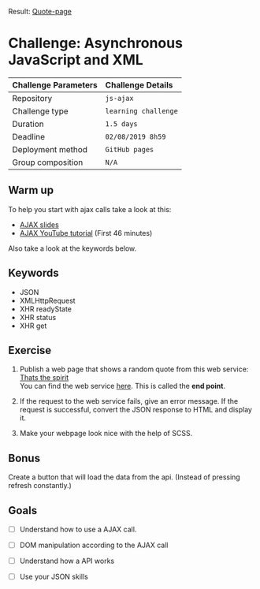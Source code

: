 Result: [Quote-page](https://carolineschevers.github.io/JAVASCRIPT/js-ajax-quotes/)

# Challenge: Asynchronous JavaScript and XML
|Challenge Parameters  |Challenge Details              |
|:---------------------|:------------------------------|
|Repository            |`js-ajax`                      |
|Challenge type        |`learning challenge`           |
|Duration              |`1.5 days`                     |
|Deadline              |`02/08/2019 8h59`              |
|Deployment method     |`GitHub pages`                 |
|Group composition     |`N/A`                          |

## Warm up
To help you start with ajax calls take a look at this:

* [AJAX slides](https://docs.google.com/presentation/d/1pihm4R2PtDL0JNss5_GoI0zYQe91lH4yRxHnUrnFNOY/edit#slide=id.g35f391192_04)
* [AJAX YouTube tutorial](https://youtu.be/82hnvUYY6QA) (First 46 minutes)

Also take a look at the keywords below.
## Keywords
* JSON
* XMLHttpRequest
* XHR readyState
* XHR status
* XHR get


## Exercise

1. Publish a web page that shows a random quote from this web service: [Thats the spirit](https://thatsthespir.it/)  
You can find the web service [here](https://thatsthespir.it/api). This is called the **end point**.

1. If the request to the web service fails, give an error message. If the request is successful, convert the JSON response to HTML and display it.
1. Make your webpage look nice with the help of SCSS.

## Bonus

Create a button that will load the data from the api. (Instead of pressing refresh constantly.)


## Goals

- [ ] Understand how to use a AJAX call.
- [ ] DOM manipulation according to the AJAX call
- [ ] Understand how a API works
- [ ] Use your JSON skills
 

